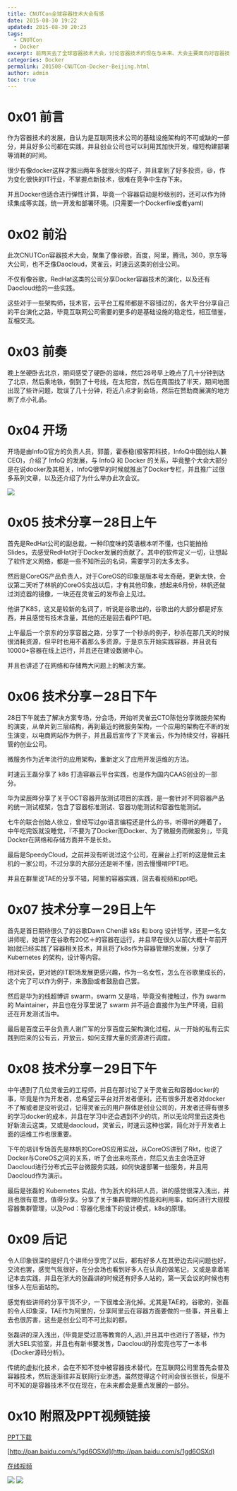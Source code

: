 ```yaml
---
title: CNUTCon全球容器技术大会有感
date: 2015-08-30 19:22
updated: 2015-08-30 20:23
tags: 
  - CNUTCon
  - Docker
excerpt: 前两天去了全球容器技术大会，讨论容器技术的现在与未来。大会主要面向对容器技术感兴趣的中高端的人员，不乏很多互联网技术公司的人，都在学习如何建设新的基础设施架构。
categories: Docker
permalink: 201508-CNUTCon-Docker-Beijing.html
author: admin
toc: true
---
```


#  0x01 前言
作为容器技术的发展，自认为是互联网技术公司的基础设施架构的不可或缺的一部分，并且好多公司都在实践，并且创业公司也可以利用其加快开发，缩短构建部署等消耗的时间。

很少有像docker这样才推出两年多就很火的样子，并且拿到了好多投资，😃，作为变化很快的IT行业，不掌握点新技术，很难在竞争中生存下来。

并且Docker也适合进行弹性计算，毕竟一个容器启动是秒级别的，还可以作为持续集成等实践，统一开发和部署环境。(只需要一个Dockerfile或者yaml)

# 0x02 前沿

此次CNUTCon容器技术大会，聚集了像谷歌，百度，阿里，腾讯，360，京东等大公司，也不乏像Daocloud，灵雀云，时速云这类的创业公司。

不仅有像谷歌，RedHat这类的公司分享Docker容器技术的演化，以及还有Daocloud给的一些实践。

这些对于一些架构师，技术官，云平台工程师都是不容错过的，各大平台分享自己的平台演化之路，毕竟互联网公司需要的更多的是基础设施的稳定性，相互借鉴，互相交流。

# 0x03 前奏

晚上坐硬卧去北京，期间感受了硬卧的滋味，然后28号早上晚点了几十分钟到达了北京，然后乘地铁，倒到了十号线，在太阳宫，然后在周围找了半天，期间地图出现了些许问题，耽误了几十分钟，将近八点才到会场，然后在赞助商展演的地方刷了点小礼品。

# 0x04 开场

开场是由InfoQ官方的负责人员，郭蕾，霍泰稳(极客邦科技，InfoQ中国创始人兼CEO)，介绍了 InfoQ 的发展，与 InfoQ 和 Docker 的关系，毕竟整个大会大部分是在说docker及其相关，InfoQ很早的时候就推出了Docker专栏，并且推广过很多系列文章，以及还介绍了为什么举办此次会议。

<img src="https://dubuqingfeng.oss-cn-hongkong.aliyuncs.com/blog/tech/blog201508-CNUTCon-Docker-Beijing-01.jpg" class="responsive-img">

# 0x05 技术分享－28日上午
首先是RedHat公司的副总裁，一种印度味的英语根本听不懂，也只能拍拍Slides，去感受RedHat对于Docker发展的贡献了。其中的软件定义一切，让想起了软件定义网络，都是一些不知所云的名词，需要学习的太多太多。

然后是CoreOS产品负责人，对于CoreOS的印象是版本号太奇葩，更新太快，会议第二天听了林帆的CoreOS实战以后，才有其他印象，想起来6月份，林帆还做过浏览器的镜像，一块还在灵雀云的发布会上见过。

他讲了K8S，这又是较新的名词了，听说是谷歌出的，谷歌出的大部分都是好东西，并且感觉有技术含量，其他的还是回去看PPT吧。

上午最后一个京东的分享容器之路，分享了一个秒杀的例子，秒杀在那几天的时候很消耗资源，但平时也用不着那么多资源，于是京东开始实践容器，并且说有10000+容器在线上运行，并且还在建设数据中心。

并且也讲述了在网络和存储两大问题上的解决方案。

# 0x06 技术分享－28日下午

28日下午就去了解决方案专场，分会场，开始听灵雀云CTO陈恺分享微服务架构的演变，从单片到三层结构，再到最近的微服务架构，一个应用的架构在不断的发生演变，以电商网站作为例子，并且最后宣传了下灵雀云，作为持续交付，容器托管的创业公司。

微服务作为近年流行的应用架构，重新定义了应用开发运维的方法。

时速云王磊分享了 k8s 打造容器云平台实践，也是作为国内CAAS创业的一部分。

华为梁辰晔分享了关于OCT容器开放测试项目的实践，是一套针对不同容器产品的统一测试框架，包含了容器标准测试、容器功能测试和容器性能测试。

七牛的联合创始人徐立，曾经写过go语言编程还是什么的书，听得听的睡着了，中午吃完饭就没睡觉，『不要为了Docker而Docker、为了微服务而微服务』，毕竟Docker在网络和存储方面并不是长处。

最后是SpeedyCloud，之前并没有听说过这个公司，在展台上打听的这是做云主机的一家公司，不过分享的大部分还是听不懂，回去慢慢啃PPT吧。

并且在群里说TAE的分享不错，阿里的容器实践，回去看视频和ppt吧。

# 0x07 技术分享－29日上午

首先是首日期待很久了的谷歌Dawn Chen讲 k8s 和 borg 设计哲学，还是一名女讲师呢，她讲了在谷歌有20亿＋的容器在运行，并且早在很久以前(大概十年前开始)就已经实践了容器相关技术，并且将了k8s作为容器管理的发展，分享了 Kubernetes 的架构，设计等内容。

相对来说，更对她的IT职场发展更感兴趣，作为一名女性，怎么在谷歌里成长的，这个完了可以作为例子，来激励或者鼓励自己罢。

然后是华为的线超博讲 swarm，swarm 又是啥，毕竟没有接触过，作为 swarm 的 Maintainer，并且也在分享里说了 swarm 并不适合直接作为生产环境，目前还在开发测试当中。

最后是百度云平台负责人谢广军的分享百度云架构演化过程，从一开始的私有云实践到后来的公有云，开放云，如何支撑大量的资源进行调度。

# 0x08 技术分享－29日下午

中午遇到了几位灵雀云的工程师，并且在那讨论了关于灵雀云和容器docker的事，毕竟是作为开发者，总希望云平台对开发者便利，还有很多开发者对docker不了解或者是没听说过，记得灵雀云的用户群体是创业公司的，开发者还得有很多的学习docker的成本，并且在学习中还会遇到不少的坑，所以无论阿里云这类也好新浪云这类，又或是daocloud，灵雀云，时速云这种也罢，简化对于开发者上面的运维工作也很重要。

下午的培训专场首先是林帆的CoreOS应用实战，从CoreOS讲到了Rkt，也说了Docker与CoreOS之间的关系，听了会出来吃茶点，然后又去主会场正好Daocloud进行分布式云平台微服务实践，如何快速部署一些服务，并且用Daocloud作为演示。

最后是张磊的 Kubernetes 实战，作为浙大的科研人员，讲的感觉很深入浅出，并且也很有意思，值得分享。分享了关于集群管理的性能和利用率，如何进行大规模容器集群管理，以及Pod：容器化思维下的设计模式，k8s的原理。

# 0x09 后记

令人印象很深的是好几个讲师分享完了以后，都有好多人在其旁边去问问题也好，交流也罢，感觉气氛很好，在分会场也看到好多人在认真的做笔记，又或是拿着笔记本去实践，并且在浙大的张磊讲的时候还有好多人站的，第一天会议的时候也有很多人在后面站的。

感觉有些讲师的分享干货不少，一下很难全消化掉。尤其是TAE的，谷歌的，张磊的令人印象深，TAE作为阿里的，分享阿里云在容器方面要做的一些事，并且看上去也很厉害，这些是创业公司不可比拟的额。

张磊讲的深入浅出，(毕竟是受过高等教育的人,逃),并且其中也进行了答疑，作为浙大SEL实验室，并且也有新书要发售，Daocloud的孙宏亮也写了一本书《Docker源码分析》。

传统的虚拟化技术，会在不知不觉中被容器技术替代，在互联网公司里首先会普及容器技术，然后逐渐往非互联网行业渗透，虽然觉得这个时间会很长很长，但是不可不知的是容器技术不仅在现在，在未来都会是重点发展的一部分。

# 0x10 附照及PPT视频链接

[PPT下载](http://www.stuq.org/ppt/qcon2015/CNUTCon%E5%85%A8%E7%90%83%E5%AE%B9%E5%99%A8%E6%8A%80%E6%9C%AF%E5%A4%A7%E4%BC%9A)

[http://pan.baidu.com/s/1gd6OSXd](http://pan.baidu.com/s/1gd6OSXd)

[在线视频](http://www.infoq.com/cn/CNUTCon)

<img src="https://dubuqingfeng.oss-cn-hongkong.aliyuncs.com/blog/tech/blog201508-CNUTCon-Docker-Beijing-02.jpg" class="responsive-img">

<img src="https://dubuqingfeng.oss-cn-hongkong.aliyuncs.com/blog/tech/blog201508-CNUTCon-Docker-Beijing-03.jpg" class="responsive-img">